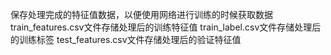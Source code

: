 保存处理完成的特征值数据，以便使用网络进行训练的时候获取数据
train_features.csv文件存储处理后的训练特征值
train_label.csv文件存储处理后的训练标签
test_features.csv文件存储处理后的验证特征值
